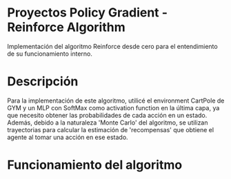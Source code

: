 # Proyectos Policy Gradient - Reinforce Algorithm
Implementación del algoritmo Reinforce desde cero para el entendimiento de su funcionamiento interno.

# Descripción
Para la implementación de este algoritmo, utilicé el environment CartPole de GYM y un MLP con SoftMax como activation function en la última capa, ya que necesito obtener las probabilidades de cada acción en un estado. Además, debido a la naturaleza 'Monte Carlo' del algoritmo, se utilizan trayectorias para calcular la estimación de 'recompensas' que obtiene el agente al tomar una acción en ese estado.  

# Funcionamiento del algoritmo
